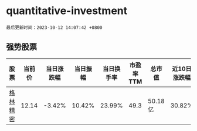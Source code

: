# quantitative-investment

`最后更新时间：2023-10-12 14:07:42 +0800`

## 强势股票

|股票|当前价|当日涨跌幅|当日振幅|当日换手率|市盈率TTM|总市值|近10日涨跌幅|
|----|----|----|----|----|----|----|----|
|[格林精密](https://xueqiu.com/S/SZ300968)|12.14|-3.42%|10.42%|23.99%|49.3|50.18亿|30.82%|
